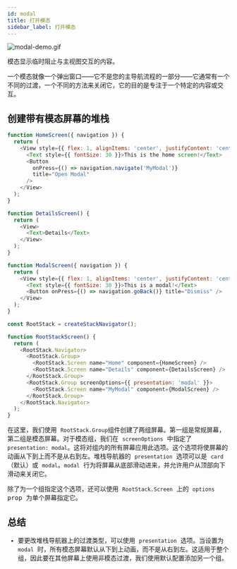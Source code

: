 ```yaml
---
id: modal
title: 打开模态
sidebar_label: 打开模态
---
```


![modal-demo.gif](/assets/modal/modal-demo.gif)

模态显示临时阻止与主视图交互的内容。

一个模态就像一个弹出窗口——它不是您的主导航流程的一部分——它通常有一个不同的过渡，一个不同的方法来关闭它，它的目的是专注于一个特定的内容或交互。

## 创建带有模态屏幕的堆栈

<samp id="modal" />

```js
function HomeScreen({ navigation }) {
  return (
    <View style={{ flex: 1, alignItems: 'center', justifyContent: 'center' }}>
      <Text style={{ fontSize: 30 }}>This is the home screen!</Text>
      <Button
        onPress={() => navigation.navigate('MyModal')}
        title="Open Modal"
      />
    </View>
  );
}

function DetailsScreen() {
  return (
    <View>
      <Text>Details</Text>
    </View>
  );
}

function ModalScreen({ navigation }) {
  return (
    <View style={{ flex: 1, alignItems: 'center', justifyContent: 'center' }}>
      <Text style={{ fontSize: 30 }}>This is a modal!</Text>
      <Button onPress={() => navigation.goBack()} title="Dismiss" />
    </View>
  );
}

const RootStack = createStackNavigator();

function RootStackScreen() {
  return (
    <RootStack.Navigator>
      <RootStack.Group>
        <RootStack.Screen name="Home" component={HomeScreen} />
        <RootStack.Screen name="Details" component={DetailsScreen} />
      </RootStack.Group>
      <RootStack.Group screenOptions={{ presentation: 'modal' }}>
        <RootStack.Screen name="MyModal" component={ModalScreen} />
      </RootStack.Group>
    </RootStack.Navigator>
  );
}
```

在这里，我们使用 `RootStack.Group`组件创建了两组屏幕。第一组是常规屏幕，第二组是模态屏幕。对于模态组，我们在 `screenOptions` 中指定了`presentation: modal`。这将对组内的所有屏幕应用此选项。这个选项将使屏幕的动画从下到上而不是从右到左。堆栈导航器的 `presentation` 选项可以是 `card`（默认）或 `modal`。`modal` 行为将屏幕从底部滑动进来，并允许用户从顶部向下滑动来关闭它。

除了为一个组指定这个选项，还可以使用 `RootStack.Screen` 上的 `options` prop 为单个屏幕指定它。

## 总结

- 要更改堆栈导航器上的过渡类型，可以使用 `presentation` 选项。当设置为 `modal` 时，所有模态屏幕默认从下到上动画，而不是从右到左。这适用于整个组，因此要在其他屏幕上使用非模态过渡，我们使用默认配置添加另一个组。
